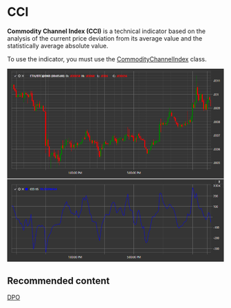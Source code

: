 # CCI

**Commodity Channel Index (CCI)** is a technical indicator based on the analysis of the current price deviation from its average value and the statistically average absolute value. 

To use the indicator, you must use the [CommodityChannelIndex](../api/StockSharp.Algo.Indicators.CommodityChannelIndex.html) class. 

![IndicatorCommodityChannelIndex](../images/IndicatorCommodityChannelIndex.png)

## Recommended content

[DPO](IndicatorDetrendedPriceOscillator.md)
